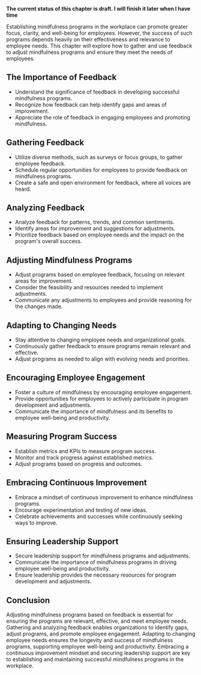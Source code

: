**The current status of this chapter is draft. I will finish it later when I have time**

Establishing mindfulness programs in the workplace can promote greater focus, clarity, and well-being for employees. However, the success of such programs depends heavily on their effectiveness and relevance to employee needs. This chapter will explore how to gather and use feedback to adjust mindfulness programs and ensure they meet the needs of employees.

The Importance of Feedback
--------------------------

* Understand the significance of feedback in developing successful mindfulness programs.
* Recognize how feedback can help identify gaps and areas of improvement.
* Appreciate the role of feedback in engaging employees and promoting mindfulness.

Gathering Feedback
------------------

* Utilize diverse methods, such as surveys or focus groups, to gather employee feedback.
* Schedule regular opportunities for employees to provide feedback on mindfulness programs.
* Create a safe and open environment for feedback, where all voices are heard.

Analyzing Feedback
------------------

* Analyze feedback for patterns, trends, and common sentiments.
* Identify areas for improvement and suggestions for adjustments.
* Prioritize feedback based on employee needs and the impact on the program's overall success.

Adjusting Mindfulness Programs
------------------------------

* Adjust programs based on employee feedback, focusing on relevant areas for improvement.
* Consider the feasibility and resources needed to implement adjustments.
* Communicate any adjustments to employees and provide reasoning for the changes made.

Adapting to Changing Needs
--------------------------

* Stay attentive to changing employee needs and organizational goals.
* Continuously gather feedback to ensure programs remain relevant and effective.
* Adjust programs as needed to align with evolving needs and priorities.

Encouraging Employee Engagement
-------------------------------

* Foster a culture of mindfulness by encouraging employee engagement.
* Provide opportunities for employees to actively participate in program development and adjustments.
* Communicate the importance of mindfulness and its benefits to employee well-being and productivity.

Measuring Program Success
-------------------------

* Establish metrics and KPIs to measure program success.
* Monitor and track progress against established metrics.
* Adjust programs based on progress and outcomes.

Embracing Continuous Improvement
--------------------------------

* Embrace a mindset of continuous improvement to enhance mindfulness programs.
* Encourage experimentation and testing of new ideas.
* Celebrate achievements and successes while continuously seeking ways to improve.

Ensuring Leadership Support
---------------------------

* Secure leadership support for mindfulness programs and adjustments.
* Communicate the importance of mindfulness programs in driving employee well-being and productivity.
* Ensure leadership provides the necessary resources for program development and adjustments.

Conclusion
----------

Adjusting mindfulness programs based on feedback is essential for ensuring the programs are relevant, effective, and meet employee needs. Gathering and analyzing feedback enables organizations to identify gaps, adjust programs, and promote employee engagement. Adapting to changing employee needs ensures the longevity and success of mindfulness programs, supporting employee well-being and productivity. Embracing a continuous improvement mindset and securing leadership support are key to establishing and maintaining successful mindfulness programs in the workplace.
